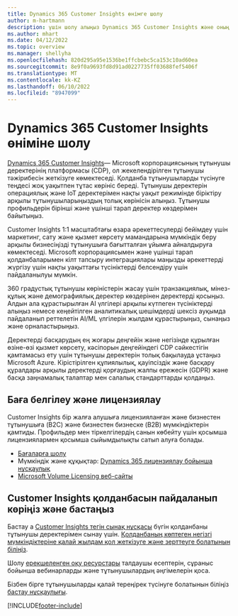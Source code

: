 ```yaml
---
title: Dynamics 365 Customer Insights өнімге шолу
author: m-hartmann
description: үшін шолу алыңыз Dynamics 365 Customer Insights және оның негізгі ерекшеліктері.
ms.author: mhart
ms.date: 04/12/2022
ms.topic: overview
ms.manager: shellyha
ms.openlocfilehash: 820d295a95e1536be1ffcbebc5ca153c10ad60ea
ms.sourcegitcommit: 8e9f0a9693fd8d91ad0227735ff03688fef5406f
ms.translationtype: MT
ms.contentlocale: kk-KZ
ms.lasthandoff: 06/10/2022
ms.locfileid: "8947099"
---
```

# <a name="product-overview-for-dynamics-365-customer-insights"></a>Dynamics 365 Customer Insights өніміне шолу

[Dynamics 365 Customer Insights](https://dynamics.microsoft.com/ai/customer-insights/)— Microsoft корпорациясының тұтынушы деректерінің платформасы (CDP), ол жекелендірілген тұтынушы тәжірибесін жеткізуге көмектеседі. Қолданба тұтынушыларды түсінуге теңдесі жоқ уақытпен тұтас көрініс береді. Тұтынушы деректерін операциялық және IoT деректерімен нақты уақыт режимінде біріктіру арқылы тұтынушыларыңыздың толық көрінісін алыңыз. Тұтынушы профильдерін бірінші және үшінші тарап деректер көздерімен байытыңыз. 

Customer Insights 1:1 масштабтағы өзара әрекеттесулерді бейімдеу үшін маркетинг, сату және қызмет көрсету мамандарына мүмкіндік беру арқылы бизнесіңізді тұтынушыға бағытталған ұйымға айналдыруға көмектеседі. Microsoft корпорациясымен және үшінші тарап қолданбаларымен кілт тапсыру интеграциялары маңызды әрекеттерді жүргізу үшін нақты уақыттағы түсініктерді белсендіру үшін пайдаланылуы мүмкін.

360 градустық тұтынушы көріністерін жасау үшін транзакциялық, мінез-құлық және демографиялық деректер көздерінен деректерді қосыңыз. Алдын ала құрастырылған AI үлгілері арқылы күтпеген түсініктерді алыңыз немесе кеңейтілген аналитикалық шешімдерді шексіз ауқымда пайдаланып реттелетін AI/ML үлгілерін жылдам құрастырыңыз, сынаңыз және орналастырыңыз.

Деректерді басқарудың ең жоғары деңгейін және негізінде құрылған өзіне-өзі қызмет көрсету, кәсіпорын деңгейіндегі CDP сәйкестігін қамтамасыз ету үшін тұтынушы деректерін толық бақылауда ұстаңыз Microsoft Azure. Кірістірілген құпиялылық, қауіпсіздік және басқару құралдары арқылы деректерді қорғаудың жалпы ережесін (GDPR) және басқа заңнамалық талаптар мен салалық стандарттарды қолдаңыз.

## <a name="pricing-and-licensing"></a>Баға белгілеу және лицензиялау
Customer Insights бір жалға алушыға лицензияланған және бизнестен тұтынушыға (B2C) және бизнестен бизнеске (B2B) мүмкіндіктерін қамтиды. Профильдер мен тіркелгілердің санын көбейту үшін қосымша лицензиялармен қосымша сыйымдылықты сатып алуға болады.

- [Бағаларға шолу](https://dynamics.microsoft.com/ai/customer-insights/pricing/)
- Мүмкіндік және құқықтар: [Dynamics 365 лицензиялау бойынша нұсқаулық](https://go.microsoft.com/fwlink/?LinkId=866544)
- [Microsoft Volume Licensing веб-сайты](https://www.microsoft.com/licensing/how-to-buy/how-to-buy)

## <a name="try-customer-insights-and-get-started"></a>Customer Insights қолданбасын пайдаланып көріңіз және бастаңыз

Бастау а [Customer Insights тегін сынақ нұсқасы](https://signup.microsoft.com/create-account/signup?SKU=036c2481-aa8a-47cd-ab43-324f0c157c2d&ali=1&RU=https:%2F%2Fhome.ci.ai.dynamics.com%2Fstart%2Ftrial&products=036c2481-aa8a-47cd-ab43-324f0c157c2d) бүгін қолданбаны тұтынушы деректерімен сынау үшін. [Қолданбаның көптеген негізгі мүмкіндіктеріне қалай жылдам қол жеткізуге және зерттеуге болатынын біліңіз](trial-signup.md). 

Шолу [ерекшеленген оқу ресурстары](https://dynamics.microsoft.com/ai/customer-insights/resources/) талдаушы есептерін, сұраныс бойынша вебинарларды және тұтынушылардың әңгімелерін қоса.

Бізбен бірге тұтынушыларды қалай тереңірек түсінуге болатынын біліңіз [бастау нұсқаулығы](get-started.md).

[!INCLUDE[footer-include](includes/footer-banner.md)]
